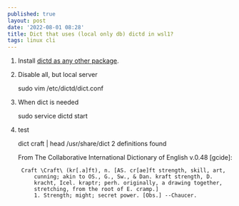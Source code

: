```yaml
---
published: true
layout: post
date: '2022-08-01 08:28'
title: Dict that uses (local only db) dictd in wsl1?
tags: linux cli 
---
```

1. Install [dictd as any other package](https://www.xmodulo.com/how-to-look-up-dictionary-via-command-line-on-linux.html).

2. Disable all, but local server

    sudo vim /etc/dictd/dict.conf

3. When dict is needed

    sudo service dictd start

4. test

    dict craft | head                                                                                  /usr/share/dict
    2 definitions found
    
    From The Collaborative International Dictionary of English v.0.48 [gcide]:
    
        Craft \Craft\ (kr[.a]ft), n. [AS. cr[ae]ft strength, skill, art,
            cunning; akin to OS., G., Sw., & Dan. kraft strength, D.
            kracht, Icel. kraptr; perh. originally, a drawing together,
            stretching, from the root of E. cramp.]
            1. Strength; might; secret power. [Obs.] --Chaucer.
             
